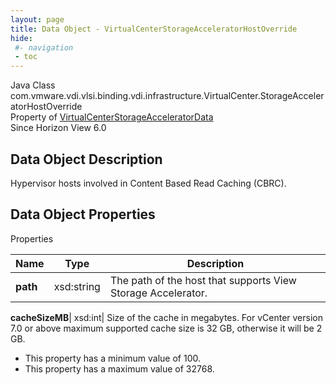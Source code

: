 ```yaml
---
layout: page
title: Data Object - VirtualCenterStorageAcceleratorHostOverride
hide:
 #- navigation
 - toc
---
```






Java Class
    com.vmware.vdi.vlsi.binding.vdi.infrastructure.VirtualCenter.StorageAcceleratorHostOverride  
Property of
     [VirtualCenterStorageAcceleratorData](vdi.infrastructure.VirtualCenter.StorageAcceleratorData.md#field_detail)  
Since 
    Horizon View 6.0

## Data Object Description 

Hypervisor hosts involved in Content Based Read Caching (CBRC). 

## Data Object Properties

Properties

Name |  Type |  Description   
---|---|---  
**path**|  xsd:string|  The path of the host that supports View Storage Accelerator.   
  
**cacheSizeMB**|  xsd:int|  Size of the cache in megabytes. For vCenter version 7.0 or above maximum supported cache size is 32 GB, otherwise it will be 2 GB.   


  * This property has a minimum value of 100. 
  * This property has a maximum value of 32768. 

  
  
  

  
  


